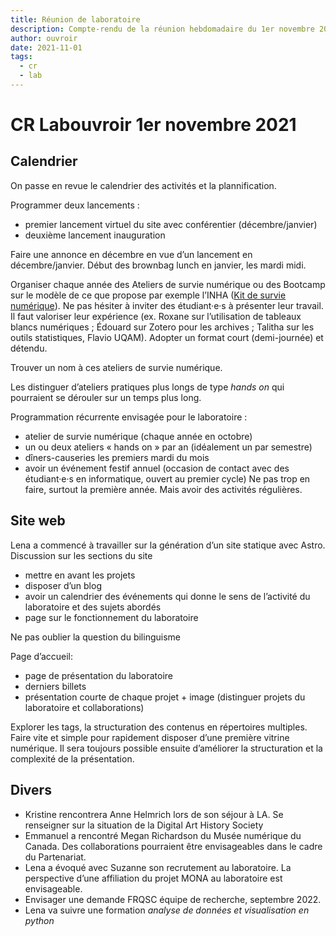 ```yaml
---
title: Réunion de laboratoire 
description: Compte-rendu de la réunion hebdomadaire du 1er novembre 2021.
author: ouvroir
date: 2021-11-01
tags: 
  - cr
  - lab
---
```

# CR Labouvroir 1er novembre 2021

## Calendrier

On passe en revue le calendrier des activités et la plannification.

Programmer deux lancements : 
- premier lancement virtuel du site avec conférentier (décembre/janvier)
- deuxième lancement inauguration

Faire une annonce en décembre en vue d’un lancement en décembre/janvier.
Début des brownbag lunch en janvier, les mardi midi.

Organiser chaque année des Ateliers de survie numérique ou des Bootcamp sur le modèle de ce que propose par exemple l’INHA ([Kit de survie numérique](https://www.inha.fr/fr/agenda/parcourir-par-annee/en-2018/octobre-2018/ateliers-numeriques-kit-de-survie-en-milieu-numerique.html)). Ne pas hésiter à inviter des étudiant·e·s à présenter leur travail. Il faut valoriser leur expérience (ex. Roxane sur l’utilisation de tableaux blancs numériques ; Édouard sur Zotero pour les archives ; Talitha sur les outils statistiques, Flavio UQAM). Adopter un format court (demi-journée) et détendu.

Trouver un nom à ces ateliers de survie numérique.

Les distinguer d’ateliers pratiques plus longs de type _hands on_ qui pourraient se dérouler sur un temps plus long.

Programmation récurrente envisagée pour le laboratoire :
- atelier de survie numérique (chaque année en octobre)
- un ou deux ateliers « hands on » par an (idéalement un par semestre)
- dîners-causeries les premiers mardi du mois
- avoir un événement festif annuel (occasion de contact avec des étudiant·e·s en informatique, ouvert au premier cycle)
Ne pas trop en faire, surtout la première année. Mais avoir des activités régulières.

## Site web

Lena a commencé à travailler sur la génération d’un site statique avec Astro.
Discussion sur les sections du site

- mettre en avant les projets
- disposer d’un blog
- avoir un calendrier des événements qui donne le sens de l’activité du laboratoire et des sujets abordés
- page sur le fonctionnement du laboratoire

Ne pas oublier la question du bilinguisme

Page d’accueil:
- page de présentation du laboratoire
- derniers billets
- présentation courte de chaque projet + image (distinguer projets du laboratoire et collaborations)

Explorer les tags, la structuration des contenus en répertoires multiples.
Faire vite et simple pour rapidement disposer d’une première vitrine numérique. Il sera toujours possible ensuite d’améliorer la structuration et la complexité de la présentation.


## Divers

- Kristine rencontrera Anne Helmrich lors de son séjour à LA. Se renseigner sur la situation de la Digital Art History Society
- Emmanuel a rencontré Megan Richardson du Musée numérique du Canada. Des collaborations pourraient être envisageables dans le cadre du Partenariat.
- Lena a évoqué avec Suzanne son recrutement au laboratoire. La perspective d’une affiliation du projet MONA au laboratoire est envisageable.
- Envisager une demande FRQSC équipe de recherche, septembre 2022.
- Lena va suivre une formation _analyse de données et visualisation en python_
  

